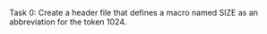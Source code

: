 Task 0: Create a header file that defines a macro named SIZE as an abbreviation for the token 1024.
